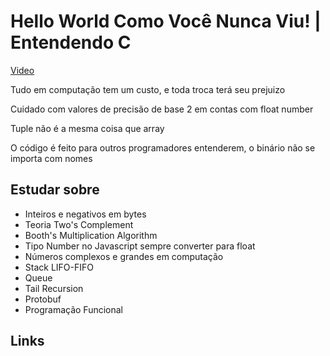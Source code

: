 # Hello World Como Você Nunca Viu! | Entendendo C

[Video](https://www.youtube.com/watch?v=Gp2m8ZuXoPg)

Tudo em computação tem um custo, e toda troca terá seu prejuizo 

Cuidado com valores de precisão de base 2 em contas com float number

Tuple não é a mesma coisa que array

O código é feito para outros programadores entenderem, o binário não se importa com nomes

## Estudar sobre
- Inteiros e negativos em bytes
- Teoria Two's Complement
- Booth's Multiplication Algorithm
- Tipo Number no Javascript sempre converter para float
- Números complexos e grandes em computação
- Stack LIFO-FIFO
- Queue
- Tail Recursion
- Protobuf
- Programação Funcional

## Links
